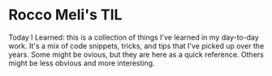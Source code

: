 # Rocco Meli's TIL

Today I Learned: this is a collection of things I've learned in my day-to-day work.
It's a mix of code snippets, tricks, and tips that I've picked up over the years.
Some might be ovious, but they are here as a quick reference. 
Others might be less obvious and more interesting.
